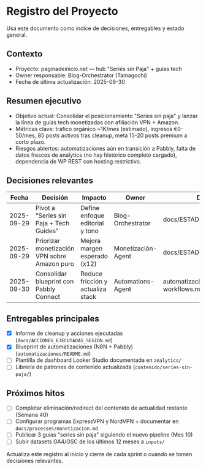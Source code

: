 # Registro del Proyecto

Usa este documento como índice de decisiones, entregables y estado general.

## Contexto
- Proyecto: paginadeinicio.net — hub "Series sin Paja" + guías tech
- Owner responsable: Blog-Orchestrator (Tamagochi)
- Fecha de última actualización: 2025-09-30

## Resumen ejecutivo
- Objetivo actual: Consolidar el posicionamiento "Series sin paja" y lanzar la línea de guías tech monetizadas con afiliación VPN + Amazon.
- Métricas clave: tráfico orgánico ~1K/mes (estimado), ingresos €0-50/mes, 85 posts activos tras cleanup, meta 15-20 posts premium a corto plazo.
- Riesgos abiertos: automatizaciones aún en transición a Pabbly, falta de datos frescos de analytics (no hay histórico completo cargado), dependencia de WP REST con hosting restrictivo.

## Decisiones relevantes
| Fecha | Decisión | Impacto | Owner | Documentación |
| --- | --- | --- | --- | --- |
| 2025-09-29 | Pivot a "Series sin Paja + Tech Guides" | Define enfoque editorial y tono | Blog-Orchestrator | docs/ESTADO_ACTUAL_PROYECTO.md |
| 2025-09-29 | Priorizar monetización VPN sobre Amazon puro | Mejora margen esperado (x12) | Monetización-Agent | docs/ESTADO_ACTUAL_PROYECTO.md |
| 2025-09-30 | Consolidar blueprint con Pabbly Connect | Reduce fricción y actualiza stack | Automations-Agent | automatizaciones/pabbly-connect-workflows.md |

## Entregables principales
- [x] Informe de cleanup y acciones ejecutadas (`docs/ACCIONES_EJECUTADAS_SESION.md`)
- [x] Blueprint de automatizaciones (N8N + Pabbly) (`automatizaciones/README.md`)
- [ ] Plantilla de dashboard Looker Studio documentada en `analytics/`
- [ ] Librería de patrones de contenido actualizada (`contenido/series-sin-paja/`)

## Próximos hitos
- [ ] Completar eliminación/redirect del contenido de actualidad restante (Semana 40)
- [ ] Configurar programas ExpressVPN y NordVPN + documentar en `docs/processes/monetizacion.md`
- [ ] Publicar 3 guías "series sin paja" siguiendo el nuevo pipeline (Mes 10)
- [ ] Subir datasets GA4/GSC de los últimos 12 meses a `inputs/`

Actualiza este registro al inicio y cierre de cada sprint o cuando se tomen decisiones relevantes.
